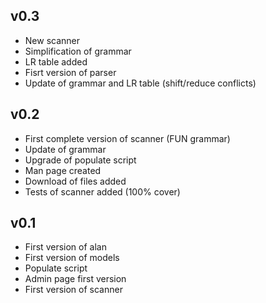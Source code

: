 ## v0.3
* New scanner
* Simplification of grammar
* LR table added
* Fisrt version of parser
* Update of grammar and LR table (shift/reduce conflicts)

## v0.2
* First complete version of scanner (FUN grammar)
* Update of grammar 
* Upgrade of populate script
* Man page created
* Download of files added
* Tests of scanner added (100% cover)

## v0.1

* First version of alan
* First version of models
* Populate script
* Admin page first version
* First version of scanner